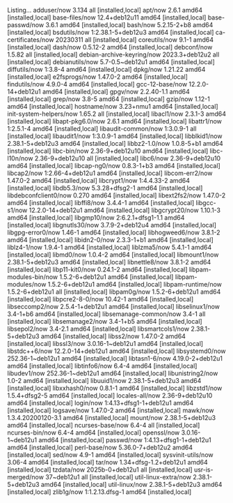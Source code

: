 Listing...
adduser/now 3.134 all [installed,local]
apt/now 2.6.1 amd64 [installed,local]
base-files/now 12.4+deb12u11 amd64 [installed,local]
base-passwd/now 3.6.1 amd64 [installed,local]
bash/now 5.2.15-2+b8 amd64 [installed,local]
bsdutils/now 1:2.38.1-5+deb12u3 amd64 [installed,local]
ca-certificates/now 20230311 all [installed,local]
coreutils/now 9.1-1 amd64 [installed,local]
dash/now 0.5.12-2 amd64 [installed,local]
debconf/now 1.5.82 all [installed,local]
debian-archive-keyring/now 2023.3+deb12u2 all [installed,local]
debianutils/now 5.7-0.5~deb12u1 amd64 [installed,local]
diffutils/now 1:3.8-4 amd64 [installed,local]
dpkg/now 1.21.22 amd64 [installed,local]
e2fsprogs/now 1.47.0-2 amd64 [installed,local]
findutils/now 4.9.0-4 amd64 [installed,local]
gcc-12-base/now 12.2.0-14+deb12u1 amd64 [installed,local]
gpgv/now 2.2.40-1.1 amd64 [installed,local]
grep/now 3.8-5 amd64 [installed,local]
gzip/now 1.12-1 amd64 [installed,local]
hostname/now 3.23+nmu1 amd64 [installed,local]
init-system-helpers/now 1.65.2 all [installed,local]
libacl1/now 2.3.1-3 amd64 [installed,local]
libapt-pkg6.0/now 2.6.1 amd64 [installed,local]
libattr1/now 1:2.5.1-4 amd64 [installed,local]
libaudit-common/now 1:3.0.9-1 all [installed,local]
libaudit1/now 1:3.0.9-1 amd64 [installed,local]
libblkid1/now 2.38.1-5+deb12u3 amd64 [installed,local]
libbz2-1.0/now 1.0.8-5+b1 amd64 [installed,local]
libc-bin/now 2.36-9+deb12u10 amd64 [installed,local]
libc-l10n/now 2.36-9+deb12u10 all [installed,local]
libc6/now 2.36-9+deb12u10 amd64 [installed,local]
libcap-ng0/now 0.8.3-1+b3 amd64 [installed,local]
libcap2/now 1:2.66-4+deb12u1 amd64 [installed,local]
libcom-err2/now 1.47.0-2 amd64 [installed,local]
libcrypt1/now 1:4.4.33-2 amd64 [installed,local]
libdb5.3/now 5.3.28+dfsg2-1 amd64 [installed,local]
libdebconfclient0/now 0.270 amd64 [installed,local]
libext2fs2/now 1.47.0-2 amd64 [installed,local]
libffi8/now 3.4.4-1 amd64 [installed,local]
libgcc-s1/now 12.2.0-14+deb12u1 amd64 [installed,local]
libgcrypt20/now 1.10.1-3 amd64 [installed,local]
libgmp10/now 2:6.2.1+dfsg1-1.1 amd64 [installed,local]
libgnutls30/now 3.7.9-2+deb12u4 amd64 [installed,local]
libgpg-error0/now 1.46-1 amd64 [installed,local]
libhogweed6/now 3.8.1-2 amd64 [installed,local]
libidn2-0/now 2.3.3-1+b1 amd64 [installed,local]
liblz4-1/now 1.9.4-1 amd64 [installed,local]
liblzma5/now 5.4.1-1 amd64 [installed,local]
libmd0/now 1.0.4-2 amd64 [installed,local]
libmount1/now 2.38.1-5+deb12u3 amd64 [installed,local]
libnettle8/now 3.8.1-2 amd64 [installed,local]
libp11-kit0/now 0.24.1-2 amd64 [installed,local]
libpam-modules-bin/now 1.5.2-6+deb12u1 amd64 [installed,local]
libpam-modules/now 1.5.2-6+deb12u1 amd64 [installed,local]
libpam-runtime/now 1.5.2-6+deb12u1 all [installed,local]
libpam0g/now 1.5.2-6+deb12u1 amd64 [installed,local]
libpcre2-8-0/now 10.42-1 amd64 [installed,local]
libseccomp2/now 2.5.4-1+deb12u1 amd64 [installed,local]
libselinux1/now 3.4-1+b6 amd64 [installed,local]
libsemanage-common/now 3.4-1 all [installed,local]
libsemanage2/now 3.4-1+b5 amd64 [installed,local]
libsepol2/now 3.4-2.1 amd64 [installed,local]
libsmartcols1/now 2.38.1-5+deb12u3 amd64 [installed,local]
libss2/now 1.47.0-2 amd64 [installed,local]
libssl3/now 3.0.16-1~deb12u1 amd64 [installed,local]
libstdc++6/now 12.2.0-14+deb12u1 amd64 [installed,local]
libsystemd0/now 252.36-1~deb12u1 amd64 [installed,local]
libtasn1-6/now 4.19.0-2+deb12u1 amd64 [installed,local]
libtinfo6/now 6.4-4 amd64 [installed,local]
libudev1/now 252.36-1~deb12u1 amd64 [installed,local]
libunistring2/now 1.0-2 amd64 [installed,local]
libuuid1/now 2.38.1-5+deb12u3 amd64 [installed,local]
libxxhash0/now 0.8.1-1 amd64 [installed,local]
libzstd1/now 1.5.4+dfsg2-5 amd64 [installed,local]
locales-all/now 2.36-9+deb12u10 amd64 [installed,local]
login/now 1:4.13+dfsg1-1+deb12u1 amd64 [installed,local]
logsave/now 1.47.0-2 amd64 [installed,local]
mawk/now 1.3.4.20200120-3.1 amd64 [installed,local]
mount/now 2.38.1-5+deb12u3 amd64 [installed,local]
ncurses-base/now 6.4-4 all [installed,local]
ncurses-bin/now 6.4-4 amd64 [installed,local]
openssl/now 3.0.16-1~deb12u1 amd64 [installed,local]
passwd/now 1:4.13+dfsg1-1+deb12u1 amd64 [installed,local]
perl-base/now 5.36.0-7+deb12u2 amd64 [installed,local]
sed/now 4.9-1 amd64 [installed,local]
sysvinit-utils/now 3.06-4 amd64 [installed,local]
tar/now 1.34+dfsg-1.2+deb12u1 amd64 [installed,local]
tzdata/now 2025b-0+deb12u1 all [installed,local]
usr-is-merged/now 37~deb12u1 all [installed,local]
util-linux-extra/now 2.38.1-5+deb12u3 amd64 [installed,local]
util-linux/now 2.38.1-5+deb12u3 amd64 [installed,local]
zlib1g/now 1:1.2.13.dfsg-1 amd64 [installed,local]
